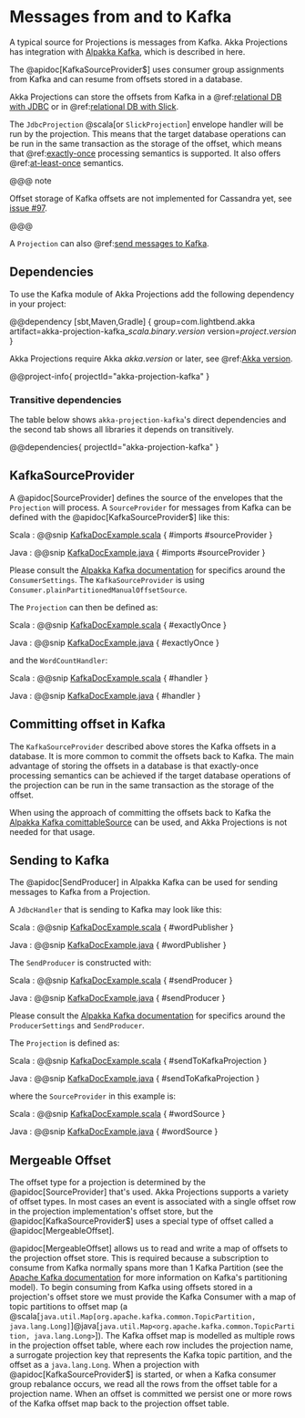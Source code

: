 # Messages from and to Kafka

A typical source for Projections is messages from Kafka. Akka Projections has integration with 
[Alpakka Kafka](https://doc.akka.io/docs/alpakka-kafka/current/), which is described in here.

The @apidoc[KafkaSourceProvider$] uses consumer group assignments from Kafka and can resume from offsets stored in
a database.

Akka Projections can store the offsets from Kafka in a @ref:[relational DB with JDBC](jdbc.md)
or in @ref:[relational DB with Slick](slick.md).

The `JdbcProjection` @scala[or `SlickProjection`] envelope handler will be run by the projection. This means that the target database
operations can be run in the same transaction as the storage of the offset, which means that @ref:[exactly-once](jdbc.md#exactly-once)
processing semantics is supported. It also offers @ref:[at-least-once](jdbc.md#at-least-once) semantics.

@@@ note

Offset storage of Kafka offsets are not implemented for Cassandra yet, see [issue #97](https://github.com/akka/akka-projection/issues/97).
 
@@@

A `Projection` can also @ref:[send messages to Kafka](#sending-to-kafka).

## Dependencies

To use the Kafka module of Akka Projections add the following dependency in your project:

@@dependency [sbt,Maven,Gradle] {
  group=com.lightbend.akka
  artifact=akka-projection-kafka_$scala.binary.version$
  version=$project.version$
}

Akka Projections require Akka $akka.version$ or later, see @ref:[Akka version](overview.md#akka-version).

@@project-info{ projectId="akka-projection-kafka" }

### Transitive dependencies

The table below shows `akka-projection-kafka`'s direct dependencies and the second tab shows all libraries it depends on transitively.

@@dependencies{ projectId="akka-projection-kafka" }

## KafkaSourceProvider

A @apidoc[SourceProvider] defines the source of the envelopes that the `Projection` will process. A `SourceProvider`
for messages from Kafka can be defined with the @apidoc[KafkaSourceProvider$] like this:

Scala
:  @@snip [KafkaDocExample.scala](/examples/src/test/scala/docs/kafka/KafkaDocExample.scala) { #imports #sourceProvider }

Java
:  @@snip [KafkaDocExample.java](/examples/src/test/java/jdocs/kafka/KafkaDocExample.java) { #imports #sourceProvider }

Please consult the [Alpakka Kafka documentation](https://doc.akka.io/docs/alpakka-kafka/current/consumer.html) for
specifics around the `ConsumerSettings`. The `KafkaSourceProvider` is using `Consumer.plainPartitionedManualOffsetSource`.

The `Projection` can then be defined as:

Scala
:  @@snip [KafkaDocExample.scala](/examples/src/test/scala/docs/kafka/KafkaDocExample.scala) { #exactlyOnce }

Java
:  @@snip [KafkaDocExample.java](/examples/src/test/java/jdocs/kafka/KafkaDocExample.java) { #exactlyOnce }

and the `WordCountHandler`:

Scala
:  @@snip [KafkaDocExample.scala](/examples/src/test/scala/docs/kafka/KafkaDocExample.scala) { #handler }

Java
:  @@snip [KafkaDocExample.java](/examples/src/test/java/jdocs/kafka/KafkaDocExample.java) { #handler }

## Committing offset in Kafka

The `KafkaSourceProvider` described above stores the Kafka offsets in a database. It is more common to
commit the offsets back to Kafka. The main advantage of storing the offsets in a database is that exactly-once
processing semantics can be achieved if the target database operations of the projection can be run in the same
transaction as the storage of the offset.

When using the approach of committing the offsets back to Kafka the [Alpakka Kafka comittableSource](https://doc.akka.io/docs/alpakka-kafka/current/consumer.html)
can be used, and Akka Projections is not needed for that usage.

## Sending to Kafka

The @apidoc[SendProducer] in Alpakka Kafka can be used for sending messages to Kafka from a Projection.

A `JdbcHandler` that is sending to Kafka may look like this:

Scala
:  @@snip [KafkaDocExample.scala](/examples/src/test/scala/docs/kafka/KafkaDocExample.scala) { #wordPublisher }

Java
:  @@snip [KafkaDocExample.java](/examples/src/test/java/jdocs/kafka/KafkaDocExample.java) { #wordPublisher }

The `SendProducer` is constructed with:

Scala
:  @@snip [KafkaDocExample.scala](/examples/src/test/scala/docs/kafka/KafkaDocExample.scala) { #sendProducer }

Java
:  @@snip [KafkaDocExample.java](/examples/src/test/java/jdocs/kafka/KafkaDocExample.java) { #sendProducer }

Please consult the [Alpakka Kafka documentation](https://doc.akka.io/docs/alpakka-kafka/current/producer.html) for
specifics around the `ProducerSettings` and `SendProducer`.

The `Projection` is defined as:

Scala
:  @@snip [KafkaDocExample.scala](/examples/src/test/scala/docs/kafka/KafkaDocExample.scala) { #sendToKafkaProjection }

Java
:  @@snip [KafkaDocExample.java](/examples/src/test/java/jdocs/kafka/KafkaDocExample.java) { #sendToKafkaProjection }

where the `SourceProvider` in this example is:

Scala
:  @@snip [KafkaDocExample.scala](/examples/src/test/scala/docs/kafka/KafkaDocExample.scala) { #wordSource }

Java
:  @@snip [KafkaDocExample.java](/examples/src/test/java/jdocs/kafka/KafkaDocExample.java) { #wordSource }

## Mergeable Offset

The offset type for a projection is determined by the @apidoc[SourceProvider] that's used.
Akka Projections supports a variety of offset types.
In most cases an event is associated with a single offset row in the projection implementation's offset store, but the @apidoc[KafkaSourceProvider$] uses a special type of offset called a @apidoc[MergeableOffset].

@apidoc[MergeableOffset] allows us to read and write a map of offsets to the projection offset store.
This is required because a subscription to consume from Kafka normally spans more than 1 Kafka Partition (see the [Apache Kafka documentation](https://kafka.apache.org/documentation/#intro_topics) for more information on Kafka's partitioning model).
To begin consuming from Kafka using offsets stored in a projection's offset store we must provide the Kafka Consumer with a map of topic partitions to offset map (a @scala[`java.util.Map[org.apache.kafka.common.TopicPartition, java.lang.Long]`]@java[`java.util.Map<org.apache.kafka.common.TopicPartition, java.lang.Long>`]).
The Kafka offset map is modelled as multiple rows in the projection offset table, where each row includes the projection name, a surrogate projection key that represents the Kafka topic partition, and the offset as a `java.lang.Long`.
When a projection with @apidoc[KafkaSourceProvider$] is started, or when a Kafka consumer group rebalance occurs, we read all the rows from the offset table for a projection name.
When an offset is committed we persist one or more rows of the Kafka offset map back to the projection offset table.

